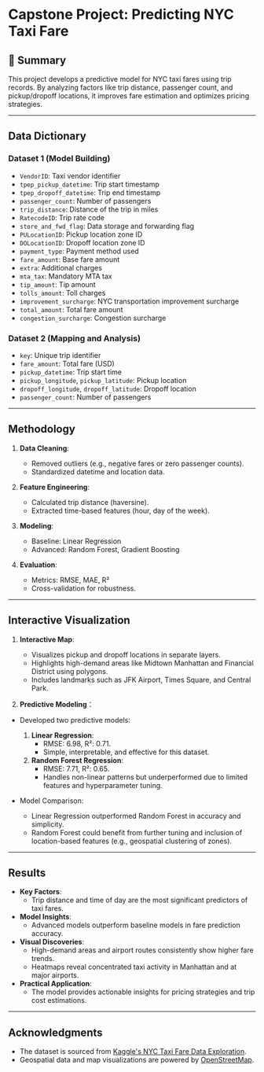 # Capstone Project: Predicting NYC Taxi Fare

## 🚖 Summary
This project develops a predictive model for NYC taxi fares using trip records. By analyzing factors like trip distance, passenger count, and pickup/dropoff locations, it improves fare estimation and optimizes pricing strategies.

---

## Data Dictionary

### Dataset 1 (Model Building)
- `VendorID`: Taxi vendor identifier
- `tpep_pickup_datetime`: Trip start timestamp
- `tpep_dropoff_datetime`: Trip end timestamp
- `passenger_count`: Number of passengers
- `trip_distance`: Distance of the trip in miles
- `RatecodeID`: Trip rate code
- `store_and_fwd_flag`: Data storage and forwarding flag
- `PULocationID`: Pickup location zone ID
- `DOLocationID`: Dropoff location zone ID
- `payment_type`: Payment method used
- `fare_amount`: Base fare amount
- `extra`: Additional charges
- `mta_tax`: Mandatory MTA tax
- `tip_amount`: Tip amount
- `tolls_amount`: Toll charges
- `improvement_surcharge`: NYC transportation improvement surcharge
- `total_amount`: Total fare amount
- `congestion_surcharge`: Congestion surcharge

### Dataset 2 (Mapping and Analysis)
- `key`: Unique trip identifier
- `fare_amount`: Total fare (USD)
- `pickup_datetime`: Trip start time
- `pickup_longitude`, `pickup_latitude`: Pickup location
- `dropoff_longitude`, `dropoff_latitude`: Dropoff location
- `passenger_count`: Number of passengers

---

## Methodology
1. **Data Cleaning**:
   - Removed outliers (e.g., negative fares or zero passenger counts).
   - Standardized datetime and location data.

2. **Feature Engineering**:
   - Calculated trip distance (haversine).
   - Extracted time-based features (hour, day of the week).

3. **Modeling**:
   - Baseline: Linear Regression
   - Advanced: Random Forest, Gradient Boosting

4. **Evaluation**:
   - Metrics: RMSE, MAE, R²
   - Cross-validation for robustness.

---

## Interactive Visualization
1. **Interactive Map**:
   - Visualizes pickup and dropoff locations in separate layers.
   - Highlights high-demand areas like Midtown Manhattan and Financial District using polygons.
   - Includes landmarks such as JFK Airport, Times Square, and Central Park.

   
2. **Predictive Modeling**：
- Developed two predictive models:
  1. **Linear Regression**:
     - RMSE: 6.98, R²: 0.71.
     - Simple, interpretable, and effective for this dataset.
  2. **Random Forest Regression**:
     - RMSE: 7.71, R²: 0.65.
     - Handles non-linear patterns but underperformed due to limited features and hyperparameter tuning.

- Model Comparison:
  - Linear Regression outperformed Random Forest in accuracy and simplicity.
  - Random Forest could benefit from further tuning and inclusion of location-based features (e.g., geospatial clustering of zones).
    
---

## Results
- **Key Factors**:
  - Trip distance and time of day are the most significant predictors of taxi fares.
- **Model Insights**:
  - Advanced models outperform baseline models in fare prediction accuracy.
- **Visual Discoveries**:
  - High-demand areas and airport routes consistently show higher fare trends.
  - Heatmaps reveal concentrated taxi activity in Manhattan and at major airports.
- **Practical Application**:
  - The model provides actionable insights for pricing strategies and trip cost estimations.

---

## Acknowledgments
- The dataset is sourced from [Kaggle's NYC Taxi Fare Data Exploration](https://www.kaggle.com/code/breemen/nyc-taxi-fare-data-exploration/notebook).
- Geospatial data and map visualizations are powered by [OpenStreetMap](https://www.openstreetmap.org/export#map=9/40.711/-73.659).

